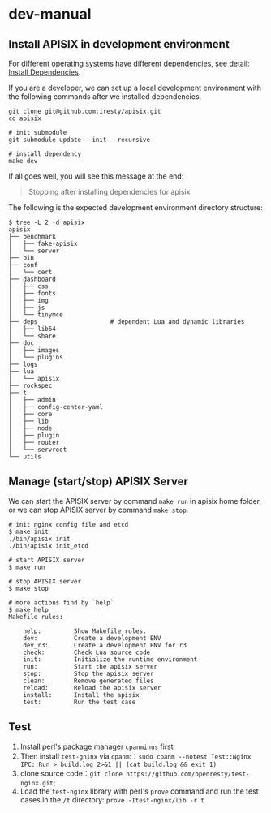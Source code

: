# dev-manual

## Install APISIX in development environment

For different operating systems have different dependencies, see detail: [Install Dependencies](install-dependencies.md).

If you are a developer, we can set up a local development environment with the following commands after we installed dependencies.

```shell
git clone git@github.com:iresty/apisix.git
cd apisix

# init submodule
git submodule update --init --recursive

# install dependency
make dev
```

If all goes well, you will see this message at the end:

> Stopping after installing dependencies for apisix

The following is the expected development environment directory structure:

```shell
$ tree -L 2 -d apisix
apisix
├── benchmark
│   ├── fake-apisix
│   └── server
├── bin
├── conf
│   └── cert
├── dashboard
│   ├── css
│   ├── fonts
│   ├── img
│   ├── js
│   └── tinymce
├── deps                    # dependent Lua and dynamic libraries
│   ├── lib64
│   └── share
├── doc
│   ├── images
│   └── plugins
├── logs
├── lua
│   └── apisix
├── rockspec
├── t
│   ├── admin
│   ├── config-center-yaml
│   ├── core
│   ├── lib
│   ├── node
│   ├── plugin
│   ├── router
│   └── servroot
└── utils
```

## Manage (start/stop) APISIX Server

We can start the APISIX server by command `make run` in apisix home folder,
or we can stop APISIX server by command `make stop`.

```shell
# init nginx config file and etcd
$ make init
./bin/apisix init
./bin/apisix init_etcd

# start APISIX server
$ make run

# stop APISIX server
$ make stop

# more actions find by `help`
$ make help
Makefile rules:

    help:         Show Makefile rules.
    dev:          Create a development ENV
    dev_r3:       Create a development ENV for r3
    check:        Check Lua source code
    init:         Initialize the runtime environment
    run:          Start the apisix server
    stop:         Stop the apisix server
    clean:        Remove generated files
    reload:       Reload the apisix server
    install:      Install the apisix
    test:         Run the test case
```

## Test

1. Install perl's package manager `cpanminus` first
2. Then install `test-gninx` via `cpanm`:：`sudo cpanm --notest Test::Nginx IPC::Run > build.log 2>&1 || (cat build.log && exit 1)`
3. clone source code：`git clone https://github.com/openresty/test-nginx.git`;
4. Load the `test-nginx` library with perl's `prove` command and run the test cases in the `/t` directory: `prove -Itest-nginx/lib -r t`

